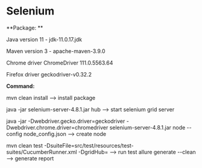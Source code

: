 # Selenium

**Package: ** 

Java version 11 - jdk-11.0.17.jdk

Maven version 3 - apache-maven-3.9.0

Chrome driver ChromeDriver 111.0.5563.64

Firefox driver geckodriver-v0.32.2

**Command:**

mvn clean install --> install package

java -jar selenium-server-4.8.1.jar hub --> start selenium grid server

java -jar -Dwebdriver.gecko.driver=geckodriver -Dwebdriver.chrome.driver=chromedriver selenium-server-4.8.1.jar node --config node_config.json
--> create node

mvn clean test -DsuiteFile=src/test/resources/test-suites/CucumberRunner.xml -DgridHub=<gridHubURL> --> run test
allure generate --clean --> generate report
  
